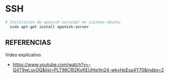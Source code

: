 SSH
===
```bash
# Instalación de openssh servidor en sistema ubuntu
  sudo apt-get install openssh-server


```


REFERENCIAS
---
Video explicativo
- https://www.youtube.com/watch?v=-Q4T9wLsvOQ&list=PLT98CRl2KxKEUHie1m24-wkyHpEsa4Y70&index=2
